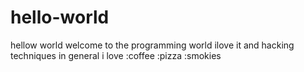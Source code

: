 # hello-world
hellow world welcome to the programming world
ilove it and hacking techniques in general
i love :coffee :pizza :smokies

